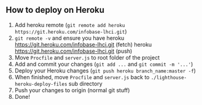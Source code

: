 ## How to deploy on Heroku
1. Add heroku remote (`git remote add heroku https://git.heroku.com/infobase-lhci.git`)
2. `git remote -v` and ensure you have
    heroku	https://git.heroku.com/infobase-lhci.git (fetch)
    heroku	https://git.heroku.com/infobase-lhci.git (push)
3. Move `Procfile` and `server.js` to root folder of the project
4. Add and commit your changes (`git add ...` and `git commit -m '...'`)
5. Deploy your Heroku changes (`git push heroku branch_name:master -f`)
6. When finished, move `Procfile` and `server.js` back to `./lighthouse-heroku-deploy-files` sub directory
7. Push your changes to origin (normal git stuff)
8. Done!